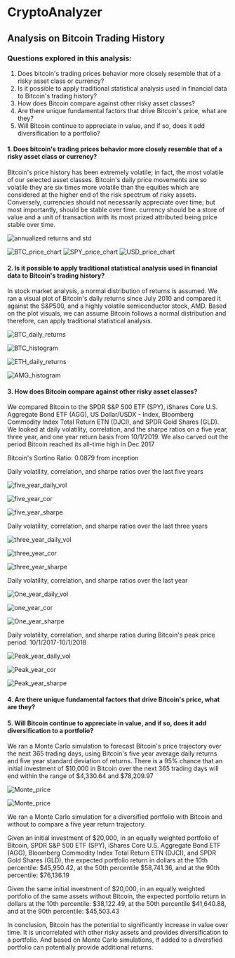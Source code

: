 # CryptoAnalyzer 
  ## Analysis on Bitcoin Trading History 

### Questions explored in this analysis: 
  1. Does bitcoin's trading prices behavior more closely resemble that of a risky asset class or currency? 
  2. Is it possible to apply traditional statistical analysis used in financial data to Bitcoin's trading history?
  3. How does Bitcoin compare against other risky asset classes? 
  4. Are there unique fundamental factors that drive Bitcoin's price, what are they? 
  5. Will Bitcoin continue to appreciate in value, and if so, does it add diversification to a portfolio? 

#### 1. Does bitcoin's trading prices behavior more closely resemble that of a risky asset class or currency? 
 
 Bitcoin's price history has been extremely volatile; in fact, the most volatile of our selected asset classes. Bitcoin's daily price movements are so volatile they are six times more volatile than the equities which are considered at the higher end of the risk spectrum of risky assets. Conversely, currencies should not necessarily appreciate over time; but most importantly, should be stable over time. currency should be a store of value and a unit of transaction with its most prized attributed being price stable over time. 
 
 ![annualized returns and std](Images/annualized_returns_std.png)

  

![BTC_price_chart](Images/BTC_price_chart_inception.png)
![SPY_price_chart](Images/SPY_price_chart_inception.png)
![USD_price_chart](Images/USD_price_chart_inception.png)

 #### 2. Is it possible to apply traditional statistical analysis used in financial data to Bitcoin's trading history? 
 
 In stock market analysis, a normal distribution of returns is assumed. We ran a visual plot of Bitcoin's daily returns since July 2010 and compared it against the S&P500, and a highly volatile semiconductor stock, AMD. 
 Based on the plot visuals, we can assume Bitcoin follows a normal distribution and therefore, can apply traditional statistical analysis.
 
 ![BTC_daily_returns](Images/Daily_returns_BTC_inception.png)
 
 ![BTC_histogram](Images/BTC_histogram_dailyreturns.png)
 
 ![ETH_daily_returns](Images/ETH_daily_returns_histogram.png)
 
 ![AMG_histogram](Images/AMD_daily_returns_histogram.png)
 
 #### 3. How does Bitcoin compare against other risky asset classes? 

We compared Bitcoin to the SPDR S&P 500 ETF (SPY), iShares Core U.S. Aggregate Bond ETF (AGG), US Dollar/USDX - Index, Bloomberg Commodity Index Total Return ETN (DJCI), and SPDR Gold Shares (GLD).
We looked at daily volatility, correlation, and the sharpe ratios on a five year, three year, and one year return basis from 10/1/2019.
We also carved out the period Bitcoin reached its all-time high in Dec 2017

Bitcoin's Sortino Ratio: 0.0879 from inception 

Daily volatility, correlation, and sharpe ratios over the last five years

 ![five_year_daily_vol](Images/daily_volatility_five.png)
 
 ![five_year_cor](Images/correlation_five_heatmap.png)

![five_year_sharpe](Images/sharpe_five_plot.png)

Daily volatility, correlation, and sharpe ratios over the last three years

 
 ![three_year_daily_vol](Images/daily_volatility_three.png)
 
 ![three_year_cor](Images/correlation_three_heatmap.png)
 
 ![three_year_sharpe](Images/sharpe_three_plot.png)

 
Daily volatility, correlation, and sharpe ratios over the last year

 
 ![One_year_daily_vol](Images/daily_volatility_one.png)
 
 ![one_year_cor](Images/correlation_one_heatmap.png)
  
 ![One_year_sharpe](Images/sharpe_one_plot.png)

Daily volatility, correlation, and sharpe ratios during Bitcoin's peak price period: 10/1/2017-10/1/2018

 
 ![Peak_year_daily_vol](Images/daily_volatility_peak.png)

 ![Peak_year_cor](Images/correlation_peak_heatmap.png)
  
 ![Peak_year_sharpe](Images/sharpe_peak_plot.png)

 #### 4. Are there unique fundamental factors that drive Bitcoin's price, what are they? 
 
 #### 5. Will Bitcoin continue to appreciate in value, and if so, does it add diversification to a portfolio? 
 
We ran a Monte Carlo simulation to forecast Bitcoin's price trajectory over the next 365 trading days, using Bitcoin's five year average daily returns and five year standard deviation of returns. There is a 95% chance that an initial investment of $10,000 in Bitcoin over the next 365 trading days will end within the range of $4,330.64 and $78,209.97 

![Monte_price](Images/Monte_BTC_price.png)

![Monte_price](Images/Monte_BTC_confidence_interval_plot.png)

We ran a Monte Carlo simulation for a diversified portfolio with Bitcoin and without to compare a five year return trajectory. 

Given an initial investment of $20,000, in an equally weighted portfolio of Bitcoin, SPDR S&P 500 ETF (SPY), iShares Core U.S. Aggregate Bond ETF (AGG), Bloomberg Commodity Index Total Return ETN (DJCI), and SPDR Gold Shares (GLD), the expected portfolio return in dollars at the 10th percentile: $45,950.42, at the 50th percentile $58,741.36, and at the 90th percentile: $76,136.19

Given the same initial investment of $20,000, in an equally weighted portfolio of the same assets without Bitcoin, the expected portfolio return in dollars at the 10th percentile: $38,122.49, at the 50th percentile $41,640.88, and at the 90th percentile: $45,503.43

In conclusion, Bitcoin has the potential to significantly increase in value over time. It is uncorrelated with other risky assets and provides diversification to a portfolio. And based on Monte Carlo simulations, if added to a diversfied portfolio can potentially provide additional returns. 
 

